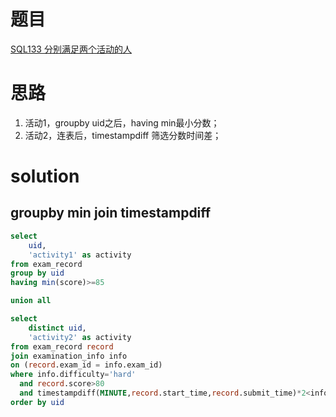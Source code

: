 # 题目

[SQL133 分别满足两个活动的人](https://www.nowcoder.com/practice/a126cea91d7045e399b8ecdcadfb326f?tpId=240&tqId=2183298&ru=/exam/oj&qru=/ta/sql-advanced/question-ranking&sourceUrl=%2Fexam%2Foj%3Fpage%3D1%26tab%3DSQL%25E7%25AF%2587%26topicId%3D240)

# 思路
1. 活动1，groupby uid之后，having min最小分数；
2. 活动2，连表后，timestampdiff 筛选分数时间差；


# solution

## groupby min join timestampdiff
```sql
select
    uid,
    'activity1' as activity
from exam_record
group by uid
having min(score)>=85

union all

select
    distinct uid,
    'activity2' as activity
from exam_record record
join examination_info info
on (record.exam_id = info.exam_id)
where info.difficulty='hard'
  and record.score>80
  and timestampdiff(MINUTE,record.start_time,record.submit_time)*2<info.duration
order by uid
```
